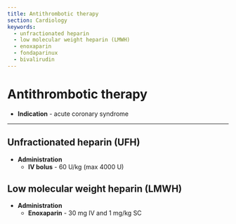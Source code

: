 ```yaml
---
title: Antithrombotic therapy
section: Cardiology
keywords:
  - unfractionated heparin
  - low molecular weight heparin (LMWH)
  - enoxaparin
  - fondaparinux
  - bivalirudin
---
```


# Antithrombotic therapy

- **Indication** - acute coronary syndrome

---------------

## Unfractionated heparin (UFH)

- **Administration**
  - **IV bolus** - 60 U/kg (max 4000 U)

## Low molecular weight heparin (LMWH)

- **Administration**
  - **Enoxaparin** - 30 mg IV and 1 mg/kg SC
